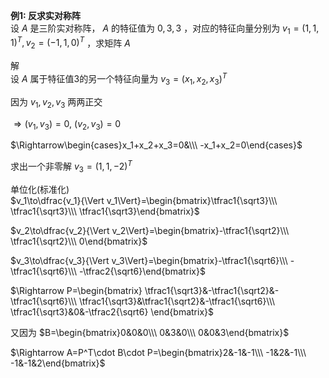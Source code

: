**例1:  反求实对称阵**  
设 $A$ 是三阶实对称阵， $A$ 的特征值为 $0,3,3$ ，对应的特征向量分别为 $v_1=(1,1,1)^T,v_2=(-1,1,0)^T$ ，求矩阵 $A$  
  
解  
设 $A$ 属于特征值3的另一个特征向量为 $v_3=(x_1,x_2,x_3)^T$  
  
因为 $v_1,v_2,v_3$ 两两正交  
  
 $\Rightarrow(v_1,v_3)=0,\ (v_2,v_3)=0$  
  
 $\Rightarrow\begin{cases}x_1+x_2+x_3=0&\\\ -x_1+x_2=0\end{cases}$  
  
求出一个非零解 $v_3=(1,1,-2)^T$  
  
单位化(标准化)  
 $v_1\to\dfrac{v_1}{\Vert v_1\Vert}=\begin{bmatrix}\tfrac1{\sqrt3}\\\ \tfrac1{\sqrt3}\\\ \tfrac1{\sqrt3}\end{bmatrix}$  
  
 $v_2\to\dfrac{v_2}{\Vert v_2\Vert}=\begin{bmatrix}-\tfrac1{\sqrt2}\\\ \tfrac1{\sqrt2}\\\ 0\end{bmatrix}$  
  
 $v_3\to\dfrac{v_3}{\Vert v_3\Vert}=\begin{bmatrix}-\tfrac1{\sqrt6}\\\ -\tfrac1{\sqrt6}\\\ -\tfrac2{\sqrt6}\end{bmatrix}$  
  
 $\Rightarrow P=\begin{bmatrix}  
\tfrac1{\sqrt3}&-\tfrac1{\sqrt2}&-\tfrac1{\sqrt6}\\\  
\tfrac1{\sqrt3}&\tfrac1{\sqrt2}&-\tfrac1{\sqrt6}\\\  
\tfrac1{\sqrt3}&0&-\tfrac2{\sqrt6}  
\end{bmatrix}$  
  
又因为 $B=\begin{bmatrix}0&0&0\\\ 0&3&0\\\ 0&0&3\end{bmatrix}$  
  
 $\Rightarrow A=P^T\cdot B\cdot P=\begin{bmatrix}2&-1&-1\\\ -1&2&-1\\\ -1&-1&2\end{bmatrix}$  
